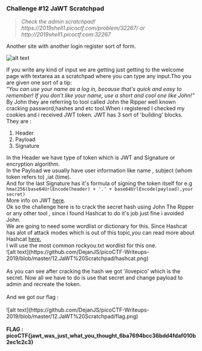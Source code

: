 <h3>Challenge #12 JaWT Scratchpad</h3>
<blockquote><i>Check the admin scratchpad! https://2019shell1.picoctf.com/problem/32267/ or http://2019shell1.picoctf.com:32267</i></blockquote>

Another site with another login register sort of form.

![alt text](https://github.com/DejanJS/picoCTF-Writeups-2019/blob/master/12.JaWT%20Scratchpad/Screenshot.png)

If you write any kind of input we are getting just getting to the welcome page with textarea as a scratchpad where you can type any input.Tho you are given one sort of a tip:<br> <quote><i>"You can use your name as a log in, because that's quick and easy to remember! If you don't like your name, use a short and cool one like John!"</i></quote> <br>By John they are referring to tool called John the Ripper well known cracking password,hashes and etc tool.When i registered I checked my cookies and i received JWT token. JWT has 3 sort of 'building' blocks.<br>They are :
<ol>
<li>Header</li>
<li>Payload</li>
<li>Signature</li>
</ol>
In the Header we have type of token which is JWT and Signature or encryption algorithm.<br>In the Payload we usually have user information like name , subject (whom token refers to) ,iat (time). <br> And for the last Signature has it's formula of signing the token itself for e.g <code>hmac256(base64UrlEncode(header) + '.' + base64UrlEncode(payload),your secret)</code><br>  
More info on JWT <a href="https://jwt.io/introduction/">here</a>.<br>
Ok so the challenge here is to crack the secret hash using John The Ripper or any other tool , since i found Hashcat to do it's job just fine i avoided John.<br>
We are going to need some wordlist or dictionary for this. Since Hashcat has alot of attack modes which is out of this topic,you can read more about Hashcat <a href="https://hashcat.net/hashcat/">here.</a><br>I will use the most common rockyou.txt wordlist for this one.<br>
![alt text](https://github.com/DejanJS/picoCTF-Writeups-2019/blob/master/12.JaWT%20Scratchpad/hashcat.png)<br></br>As you can see after cracking the hash we got 'ilovepico' which is the secret. Now all we have to do is use that secret and change payload to admin and recreate the token.<br></br>And we got our flag  :<br> </br>
![alt text](https://github.com/DejanJS/picoCTF-Writeups-2019/blob/master/12.JaWT%20Scratchpad/flag.png)  
<br></br>
<b>FLAG :  picoCTF{jawt_was_just_what_you_thought_6ba7694bcc36bdd4fdaf010b2ec1c2c3}</b>